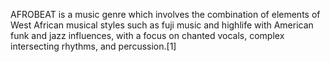 AFROBEAT is a music genre which involves the combination of elements of West African musical styles such as fuji music and highlife with American funk and jazz influences, with a focus on chanted vocals, complex intersecting rhythms, and percussion.[1]
